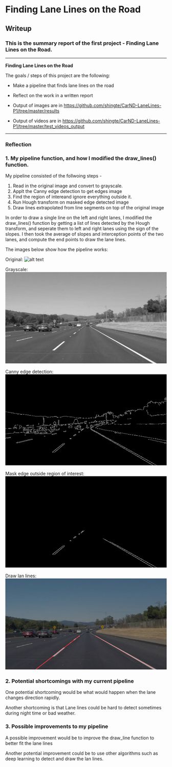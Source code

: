# **Finding Lane Lines on the Road** 

## Writeup

### This is the summary report of the first project - Finding Lane Lines on the Road.

---

**Finding Lane Lines on the Road**

The goals / steps of this project are the following:
* Make a pipeline that finds lane lines on the road
* Reflect on the work in a written report

* Output of images are in https://github.com/shingte/CarND-LaneLines-P1/tree/master/results
* Output of videos are in https://github.com/shingte/CarND-LaneLines-P1/tree/master/test_videos_output

[//]: # (Image References)

[image1]: ./test_images/solidWhiteCurve.jpg "Original"
[image2]: ./gray/solidWhiteCurve.jpg "Gray"
[image3]: ./edges/solidWhiteCurve.jpg "Edges"
[image4]: ./mask_edges/solidWhiteCurve.jpg "Masked_Edges"
[image5]: ./results/solidWhiteCurve.jpg "Final_Results"



---

### Reflection

### 1. My pipeline function, and how I modified the draw_lines() function.

My pipeline consisted of the follwoing steps -
1. Read in the original image and convert to grayscale.
2. Applt the Canny edge detection to get edges image
3. Find the region of intereand ignore everything outside it.
4. Run Hough transform on masked edge detected image
5. Draw lines extrapolated from line segments on top of the original image

In order to draw a single line on the left and right lanes, I modified the draw_lines() function by getting a list of lines detected by the Hough transform, and seperate them to left and right lanes using the sign of the slopes. I then took the average of slopes and interception points of the two lanes, and compute the end points to draw the lane lines.

The images below show how the pipeline works: 

Original:
![alt text][image1]  

Grayscale:
![alt text][image2] 

Canny edge detection:
![alt text][image3] 

Mask edge outside region of interest:
![alt text][image4] 
 
Draw lan lines:
![alt text][image5] 



### 2. Potential shortcomings with my current pipeline

One potential shortcoming would be what would happen when the lane changes direction rapidly.

Another shortcoming is that Lane lines could be hard to detect sometimes during night time or bad weather.


### 3. Possible improvements to my pipeline

A possible improvement would be to improve the draw_line function to better fit the lane lines

Another potential improvement could be to use other algorithms such as deep learning to detect and draw the lan lines.
